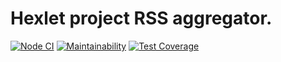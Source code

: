 # Hexlet project RSS aggregator.

[![Node CI](https://github.com/bondiano/frontend-project-lvl3/workflows/Node%20CI/badge.svg)](https://github.com/bondiano/frontend-project-lvl3/actions)
[![Maintainability](https://api.codeclimate.com/v1/badges/06657859d26991aa14c4/maintainability)](https://codeclimate.com/github/bondiano/frontend-project-lvl3/maintainability) [![Test Coverage](https://api.codeclimate.com/v1/badges/06657859d26991aa14c4/test_coverage)](https://codeclimate.com/github/bondiano/frontend-project-lvl3/test_coverage)